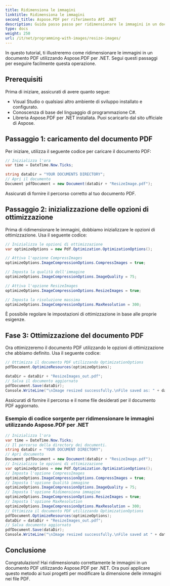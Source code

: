```yaml
---
title: Ridimensiona le immagini
linktitle: Ridimensiona le immagini
second_title: Aspose.PDF per riferimento API .NET
description: Guida passo passo per ridimensionare le immagini in un documento PDF utilizzando Aspose.PDF per .NET.
type: docs
weight: 250
url: /it/net/programming-with-images/resize-images/
---
```


In questo tutorial, ti illustreremo come ridimensionare le immagini in un documento PDF utilizzando Aspose.PDF per .NET. Segui questi passaggi per eseguire facilmente questa operazione.

## Prerequisiti

Prima di iniziare, assicurati di avere quanto segue:

- Visual Studio o qualsiasi altro ambiente di sviluppo installato e configurato.
- Conoscenza di base del linguaggio di programmazione C#.
- Libreria Aspose.PDF per .NET installata. Puoi scaricarlo dal sito ufficiale di Aspose.

## Passaggio 1: caricamento del documento PDF

Per iniziare, utilizza il seguente codice per caricare il documento PDF:

```csharp
// Inizializza l'ora
var time = DateTime.Now.Ticks;

string dataDir = "YOUR DOCUMENTS DIRECTORY";
// Apri il documento
Document pdfDocument = new Document(dataDir + "ResizeImage.pdf");
```

Assicurati di fornire il percorso corretto al tuo documento PDF.

## Passaggio 2: inizializzazione delle opzioni di ottimizzazione

Prima di ridimensionare le immagini, dobbiamo inizializzare le opzioni di ottimizzazione. Usa il seguente codice:

```csharp
// Inizializza le opzioni di ottimizzazione
var optimizeOptions = new Pdf.Optimization.OptimizationOptions();

// Attiva l'opzione CompressImages
optimizeOptions.ImageCompressionOptions.CompressImages = true;

// Imposta la qualità dell'immagine
optimizeOptions.ImageCompressionOptions.ImageQuality = 75;

// Attiva l'opzione ResizeImages
optimizeOptions.ImageCompressionOptions.ResizeImages = true;

// Imposta la risoluzione massima
optimizeOptions.ImageCompressionOptions.MaxResolution = 300;
```

È possibile regolare le impostazioni di ottimizzazione in base alle proprie esigenze.

## Fase 3: Ottimizzazione del documento PDF

Ora ottimizzeremo il documento PDF utilizzando le opzioni di ottimizzazione che abbiamo definito. Usa il seguente codice:

```csharp
// Ottimizza il documento PDF utilizzando OptimizationOptions
pdfDocument.OptimizeResources(optimizeOptions);

dataDir = dataDir + "ResizeImages_out.pdf";
// Salva il documento aggiornato
pdfDocument.Save(dataDir);
Console.WriteLine("\nImage resized successfully.\nFile saved as: " + dataDir);
```

Assicurati di fornire il percorso e il nome file desiderati per il documento PDF aggiornato.

### Esempio di codice sorgente per ridimensionare le immagini utilizzando Aspose.PDF per .NET 
```csharp
// Inizializza l'ora
var time = DateTime.Now.Ticks;
// Il percorso della directory dei documenti.
string dataDir = "YOUR DOCUMENT DIRECTORY";
// Apri documento
Document pdfDocument = new Document(dataDir + "ResizeImage.pdf");
// Inizializza le opzioni di ottimizzazione
var optimizeOptions = new Pdf.Optimization.OptimizationOptions();            
// Imposta l'opzione CompressImages
optimizeOptions.ImageCompressionOptions.CompressImages = true;            
// Imposta l'opzione Qualità immagine
optimizeOptions.ImageCompressionOptions.ImageQuality = 75;            
// Imposta l'opzione Ridimensiona immagine
optimizeOptions.ImageCompressionOptions.ResizeImages = true;            
// Imposta l'opzione MaxResolution
optimizeOptions.ImageCompressionOptions.MaxResolution = 300;
// Ottimizza il documento PDF utilizzando OptimizationOptions
pdfDocument.OptimizeResources(optimizeOptions);
dataDir = dataDir + "ResizeImages_out.pdf";
// Salva documento aggiornato
pdfDocument.Save(dataDir);
Console.WriteLine("\nImage resized successfully.\nFile saved at " + dataDir);
```

## Conclusione

Congratulazioni! Hai ridimensionato correttamente le immagini in un documento PDF utilizzando Aspose.PDF per .NET. Ora puoi applicare questo metodo ai tuoi progetti per modificare la dimensione delle immagini nei file PDF.
